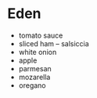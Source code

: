 # Eden

 - tomato sauce
 - sliced ham
 – salsiccia
 - white onion
 - apple
 - parmesan
 - mozarella
 - oregano
 
 